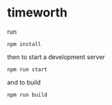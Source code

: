 # timeworth

run

```
npm install
```

then to start a development server

```
npm run start
```

and to build

```
npm run build
```
